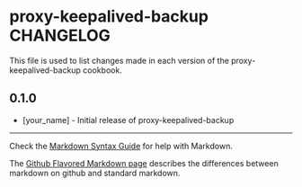 # proxy-keepalived-backup CHANGELOG

This file is used to list changes made in each version of the proxy-keepalived-backup cookbook.

## 0.1.0
- [your_name] - Initial release of proxy-keepalived-backup

- - -
Check the [Markdown Syntax Guide](http://daringfireball.net/projects/markdown/syntax) for help with Markdown.

The [Github Flavored Markdown page](http://github.github.com/github-flavored-markdown/) describes the differences between markdown on github and standard markdown.
